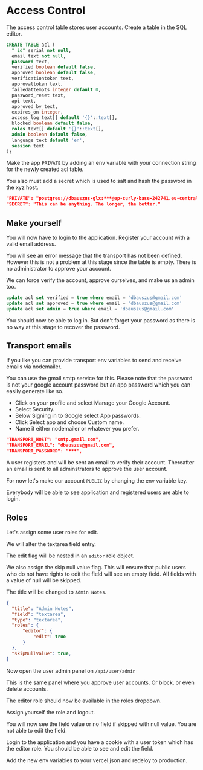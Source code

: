 # Access Control

The access control table stores user accounts. Create a table in the SQL editor.

```sql
CREATE TABLE acl (
  "_id" serial not null,
  email text not null,
  password text,
  verified boolean default false,
  approved boolean default false,
  verificationtoken text,
  approvaltoken text,
  failedattempts integer default 0,
  password_reset text,
  api text,
  approved_by text,
  expires_on integer,
  access_log text[] default '{}'::text[],
  blocked boolean default false,
  roles text[] default '{}'::text[],
  admin boolean default false,
  language text default 'en',
  session text
);
```

Make the app `PRIVATE` by adding an env variable with your connection string for the newly created acl table.

You also must add a secret which is used to salt and hash the password in the xyz host.

```json
"PRIVATE": "postgres://dbauszus-glx:***@ep-curly-base-242741.eu-central-1.aws.neon.tech/workshop?sslmode=require|acl",
"SECRET": "This can be anything. The longer, the better."
```

## Make yourself

You will now have to login to the application. Register your account with a valid email address.

You will see an error message that the transport has not been defined. However this is not a problem at this stage since the table is empty. There is no administrator to approve your account.

We can force verify the account, approve ourselves, and make us an admin too.

```sql
update acl set verified = true where email = 'dbauszus@gmail.com'
update acl set approved = true where email = 'dbauszus@gmail.com'
update acl set admin = true where email = 'dbauszus@gmail.com'
```

You should now be able to log in. But don't forget your password as there is no way at this stage to recover the password.

## Transport emails

If you like you can provide transport env variables to send and receive emails via nodemailer.

You can use the gmail smtp service for this. Please note that the password is not your google account password but an app password which you can easily generate like so.

- Click on your profile and select Manage your Google Account.
- Select Security.
- Below Signing in to Google select App passwords.
- Click Select app and choose Custom name.
- Name it either nodemailer or whatever you prefer.

```json
"TRANSPORT_HOST": "smtp.gmail.com",
"TRANSPORT_EMAIL": "dbauszus@gmail.com",
"TRANSPORT_PASSWORD": "***",
```

A user registers and will be sent an email to verify their account.
Thereafter an email is sent to all adminstrators to approve the user account.

For now let's make our account `PUBLIC` by changing the env variable key.

Everybody will be able to see application and registered users are able to login.

## Roles

Let's assign some user roles for edit.

We will alter the textarea field entry.

The edit flag will be nested in an `editor` role object.

We also assign the skip null value flag. This will ensure that public users who do not have rights to edit the field will see an empty field. All fields with a value of null will be skipped.

The title will be changed to `Admin Notes`.

```json
{
  "title": "Admin Notes",
  "field": "textarea",
  "type": "textarea",
  "roles": {
      "editor": {
          "edit": true
      }
  },
  "skipNullValue": true,
}
```

Now open the user admin panel on `/api/user/admin`

This is the same panel where you approve user accounts. Or block, or even delete accounts.

The editor role should now be available in the roles dropdown.

Assign yourself the role and logout.

You will now see the field value or no field if skipped with null value. You are not able to edit the field.

Login to the application and you have a cookie with a user token which has the editor role. You should be able to see and edit the field.

Add the new env variables to your vercel.json and redeloy to production.
